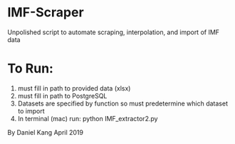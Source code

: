# IMF-Scraper
Unpolished script to automate scraping, interpolation, and import of IMF data

# To Run: 
1) must fill in path to provided data (xlsx) 
2) must fill in path to PostgreSQL 
3) Datasets are specified by function so must predetermine which dataset to import 
4) In terminal (mac) run: python IMF_extractor2.py

By Daniel Kang 
April 2019 

